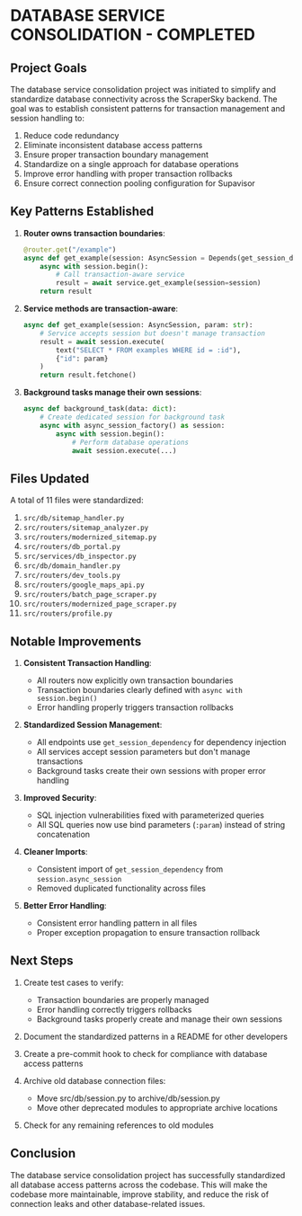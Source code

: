 # DATABASE SERVICE CONSOLIDATION - COMPLETED

## Project Goals

The database service consolidation project was initiated to simplify and standardize database connectivity across the ScraperSky backend. The goal was to establish consistent patterns for transaction management and session handling to:

1. Reduce code redundancy
2. Eliminate inconsistent database access patterns
3. Ensure proper transaction boundary management
4. Standardize on a single approach for database operations
5. Improve error handling with proper transaction rollbacks
6. Ensure correct connection pooling configuration for Supavisor

## Key Patterns Established

1. **Router owns transaction boundaries**:
   ```python
   @router.get("/example")
   async def get_example(session: AsyncSession = Depends(get_session_dependency)):
       async with session.begin():
           # Call transaction-aware service
           result = await service.get_example(session=session)
       return result
   ```

2. **Service methods are transaction-aware**:
   ```python
   async def get_example(session: AsyncSession, param: str):
       # Service accepts session but doesn't manage transaction
       result = await session.execute(
           text("SELECT * FROM examples WHERE id = :id"),
           {"id": param}
       )
       return result.fetchone()
   ```

3. **Background tasks manage their own sessions**:
   ```python
   async def background_task(data: dict):
       # Create dedicated session for background task
       async with async_session_factory() as session:
           async with session.begin():
               # Perform database operations
               await session.execute(...)
   ```

## Files Updated

A total of 11 files were standardized:

1. `src/db/sitemap_handler.py`
2. `src/routers/sitemap_analyzer.py`
3. `src/routers/modernized_sitemap.py`
4. `src/routers/db_portal.py`
5. `src/services/db_inspector.py`
6. `src/db/domain_handler.py`
7. `src/routers/dev_tools.py`
8. `src/routers/google_maps_api.py`
9. `src/routers/batch_page_scraper.py`
10. `src/routers/modernized_page_scraper.py`
11. `src/routers/profile.py`

## Notable Improvements

1. **Consistent Transaction Handling**:
   - All routers now explicitly own transaction boundaries
   - Transaction boundaries clearly defined with `async with session.begin()`
   - Error handling properly triggers transaction rollbacks

2. **Standardized Session Management**:
   - All endpoints use `get_session_dependency` for dependency injection
   - All services accept session parameters but don't manage transactions
   - Background tasks create their own sessions with proper error handling

3. **Improved Security**:
   - SQL injection vulnerabilities fixed with parameterized queries
   - All SQL queries now use bind parameters (`:param`) instead of string concatenation

4. **Cleaner Imports**:
   - Consistent import of `get_session_dependency` from `session.async_session`
   - Removed duplicated functionality across files

5. **Better Error Handling**:
   - Consistent error handling pattern in all files
   - Proper exception propagation to ensure transaction rollback

## Next Steps

1. Create test cases to verify:
   - Transaction boundaries are properly managed
   - Error handling correctly triggers rollbacks
   - Background tasks properly create and manage their own sessions

2. Document the standardized patterns in a README for other developers

3. Create a pre-commit hook to check for compliance with database access patterns

4. Archive old database connection files:
   - Move src/db/session.py to archive/db/session.py
   - Move other deprecated modules to appropriate archive locations

5. Check for any remaining references to old modules

## Conclusion

The database service consolidation project has successfully standardized all database access patterns across the codebase. This will make the codebase more maintainable, improve stability, and reduce the risk of connection leaks and other database-related issues.
